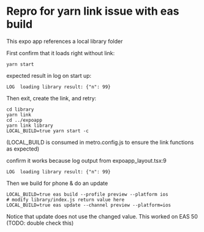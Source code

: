 # Repro for yarn link issue with eas build

This expo app references a local library folder

First confirm that it loads right without link:

```
yarn start
```

expected result in log on start up:

```
LOG  loading library result: {"n": 99}
```

Then exit, create the link, and retry:

```
cd library
yarn link
cd ../expoapp
yarn link library
LOCAL_BUILD=true yarn start -c
```

(LOCAL_BUILD is consumed in metro.config.js to ensure the link functions as expected)

confirm it works because log output from expoapp\_layout.tsx:9

```
LOG  loading library result: {"n": 99}
```

Then we build for phone & do an update

```
LOCAL_BUILD=true eas build --profile preview --platform ios
# modify library/index.js return value here
LOCAL_BUILD=true eas update --channel preview --platform=ios
```

Notice that update does not use the changed value. This worked on EAS 50 (TODO: double check this)
